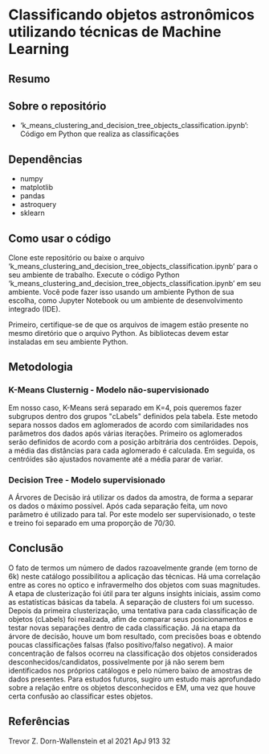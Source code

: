 # Classificando objetos astronômicos utilizando técnicas de Machine Learning

## Resumo



## Sobre o repositório

- ‘k_means_clustering_and_decision_tree_objects_classification.ipynb’: Código em Python que realiza as classificações

## Dependências

- numpy
- matplotlib
- pandas
- astroquery
- sklearn

## Como usar o código

Clone este repositório ou baixe o arquivo ‘k_means_clustering_and_decision_tree_objects_classification.ipynb’ para o seu ambiente de trabalho. Execute o código Python ‘k_means_clustering_and_decision_tree_objects_classification.ipynb’ em seu ambiente. Você pode fazer isso usando um ambiente Python de sua escolha, como Jupyter Notebook ou um ambiente de desenvolvimento integrado (IDE).

Primeiro, certifique-se de que os arquivos de imagem estão presente no mesmo diretório que o arquivo Python. As bibliotecas devem estar instaladas em seu ambiente Python.

## Metodologia


### K-Means Clusternig - Modelo não-supervisionado

Em nosso caso, K-Means será separado em K=4, pois queremos fazer subgrupos dentro dos grupos "cLabels" definidos pela tabela. Este metodo separa nossos dados em aglomerados de acordo com similaridades nos parâmetros dos dados após várias iterações. Primeiro os aglomerados serão definidos de acordo com a posição arbitrária dos centróides. Depois, a média das distâncias para cada aglomerado é calculada. Em seguida, os centróides são ajustados novamente até a média parar de variar.

### Decision Tree - Modelo supervisionado

A Árvores de Decisão irá utilizar os dados da amostra, de forma a separar os dados o máximo possível. Após cada separação feita, um novo parâmetro é utilizado para tal. Por este modelo ser supervisionado, o teste e treino foi separado em uma proporção de 70/30.


## Conclusão

O fato de termos um número de dados razoavelmente grande (em torno de 6k) neste catálogo possibilitou a aplicação das técnicas. Há uma correlação entre as cores no optico e infravermelho dos objetos com suas magnitudes. A etapa de clusterização foi útil para ter alguns insights iniciais, assim como as estatísticas básicas da tabela. A separação de clusters foi um sucesso. Depois da primeira clusterização, uma tentativa para cada classificação de objetos (cLabels) foi realizada, afim de comparar seus posicionamentos e testar novas separações dentro de cada classificação. Já na etapa da árvore de decisão, houve um bom resultado, com precisões boas e obtendo poucas classificações falsas (falso positivo/falso negativo). A maior concentração de falsos ocorreu na classificação dos objetos considerados desconhecidos/candidatos, possivelmente por já não serem bem identificados nos próprios catálogos e pelo número baixo de amostras de dados presentes. Para estudos futuros, sugiro um estudo mais aprofundado sobre a relação entre os objetos desconhecidos e EM, uma vez que houve certa confusão ao classificar estes objetos.

## Referências
Trevor Z. Dorn-Wallenstein et al 2021 ApJ 913 32
